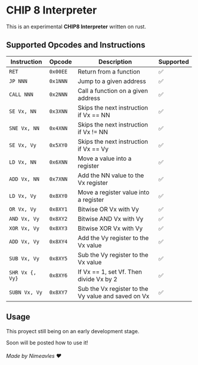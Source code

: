 # CHIP 8 Interpreter

This is an experimental **CHIP8 Interpreter** written on rust.

## Supported Opcodes and Instructions

| Instruction           | Opcode     | Description                                         | Supported
| --------------------- | ---------- | --------------------------------------------------- | --------------------
| `RET`                 | `0x00EE`   | Return from a function                              | :white_check_mark:
| `JP NNN`              | `0x1NNN`   | Jump to a given address                             | :white_check_mark:
| `CALL NNN`            | `0x2NNN`   | Call a function on a given address                  | :white_check_mark:
| `SE Vx, NN`           | `0x3XNN`   | Skips the next instruction if Vx == NN              | :white_check_mark:
| `SNE Vx, NN`          | `0x4XNN`   | Skips the next instruction if Vx != NN              | :white_check_mark:
| `SE Vx, Vy`           | `0x5XY0`   | Skips the next instruction if Vx == Vy              | :white_check_mark:
| `LD Vx, NN`           | `0x6XNN`   | Move a value into a register                        | :white_check_mark:
| `ADD Vx, NN`          | `0x7XNN`   | Add the NN value to the Vx register                 | :white_check_mark:
| `LD Vx, Vy`           | `0x8XY0`   | Move a register value into a register               | :white_check_mark: 
| `OR Vx, Vy`           | `0x8XY1`   | Bitwise OR Vx with Vy                               | :white_check_mark:
| `AND Vx, Vy`          | `0x8XY2`   | Bitwise AND Vx with Vy                              | :white_check_mark:
| `XOR Vx, Vy`          | `0x8XY3`   | Bitwise XOR Vx with Vy                              | :white_check_mark:
| `ADD Vx, Vy`          | `0x8XY4`   | Add the Vy register to the Vx value                 | :white_check_mark:
| `SUB Vx, Vy`          | `0x8XY5`   | Sub the Vy register to the Vx value                 | :white_check_mark:
| `SHR Vx {, Vy}`       | `0x8XY6`   | If Vx == 1, set Vf. Then divide Vx by 2             | :white_check_mark:
| `SUBN Vx, Vy`         | `0x8XY7`   | Sub the Vx register to the Vy value and saved on Vx | :white_check_mark:

## Usage

This proyect still being on an early development stage.

Soon will be posted how to use it!

###### Made by Nimeavles :heart: